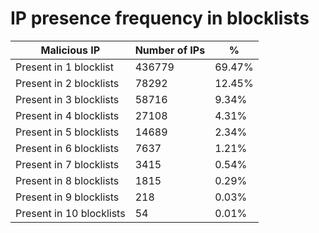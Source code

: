 # IP presence frequency in blocklists
| Malicious IP | Number of IPs | % |
|----|----|----|
| Present in 1 blocklist | 436779 | 69.47% |
| Present in 2 blocklists | 78292 | 12.45% |
| Present in 3 blocklists | 58716 | 9.34% |
| Present in 4 blocklists | 27108 | 4.31% |
| Present in 5 blocklists | 14689 | 2.34% |
| Present in 6 blocklists | 7637 | 1.21% |
| Present in 7 blocklists | 3415 | 0.54% |
| Present in 8 blocklists | 1815 | 0.29% |
| Present in 9 blocklists | 218 | 0.03% |
| Present in 10 blocklists | 54 | 0.01% |
